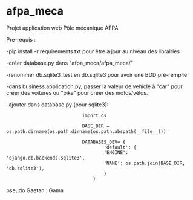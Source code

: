 # afpa_meca
Projet application web Pôle mécanique AFPA

Pre-requis :    

-pip install -r requirements.txt pour être à jour au niveau des librairies 

-créer database.py dans "afpa_meca/afpa_meca/"

-renommer db.sqlite3_test en db.sqlite3 pour avoir une BDD pré-remplie

-dans business.application.py, passer la valeur de vehicle à "car" pour créer des voitures ou "bike" pour créer des motos/vélos.

-ajouter dans database.py (pour sqlite3): 
                
                                import os

                                BASE_DIR = os.path.dirname(os.path.dirname(os.path.abspath(__file__)))

                                DATABASES_DEV= {
                                        'default': {
                                        'ENGINE': 'django.db.backends.sqlite3',
                                        'NAME': os.path.join(BASE_DIR, 'db.sqlite3'),
                                        }
                                    }


                                



pseudo Gaetan : Gama

